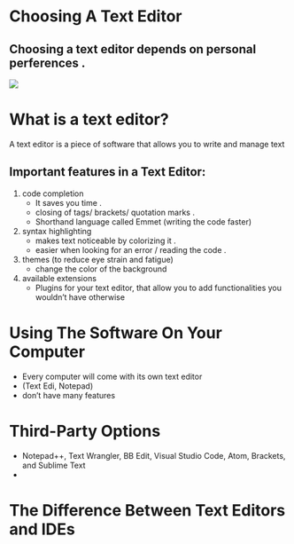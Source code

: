 # Choosing A Text Editor

## Choosing a text editor depends on personal perferences . 

![](https://apprecs.org/gp/images/app-icons/300/10/com.JellyBeanUser.apk.app.editor.jpg) 

# What is a text editor?

<p> A text editor is a piece of software that
allows you to write and manage text </p>

## Important features in a Text Editor:

1. code completion
   * It saves you time .
   * closing of tags/ brackets/ quotation marks . 
   * Shorthand language called Emmet (writing the code faster)
2. syntax highlighting
   * makes text noticeable by colorizing it .
   * easier when looking for an error / reading the code .
3. themes (to reduce eye strain and fatigue)
    * change the color of the background 
5. available extensions 
   * Plugins for your text editor, that allow you to add functionalities
you wouldn’t have otherwise



# Using The Software On Your Computer 

* Every computer will come with its own text editor 
* (Text Edi, Notepad)
* don’t have many features

# Third-Party Options

* Notepad++, Text Wrangler, BB Edit, Visual Studio Code, Atom, Brackets, and Sublime Text
* 


# The Difference Between Text Editors and IDEs
